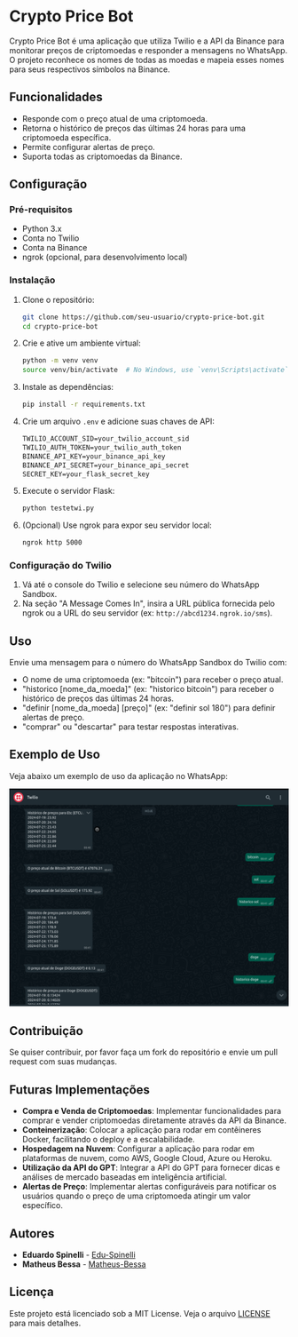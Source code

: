 # Crypto Price Bot

Crypto Price Bot é uma aplicação que utiliza Twilio e a API da Binance para monitorar preços de criptomoedas e responder a mensagens no WhatsApp. O projeto reconhece os nomes de todas as moedas e mapeia esses nomes para seus respectivos símbolos na Binance.

## Funcionalidades

- Responde com o preço atual de uma criptomoeda.
- Retorna o histórico de preços das últimas 24 horas para uma criptomoeda específica.
- Permite configurar alertas de preço.
- Suporta todas as criptomoedas da Binance.

## Configuração

### Pré-requisitos

- Python 3.x
- Conta no Twilio
- Conta na Binance
- ngrok (opcional, para desenvolvimento local)

### Instalação

1. Clone o repositório:

   ```sh
   git clone https://github.com/seu-usuario/crypto-price-bot.git
   cd crypto-price-bot
   ```

2. Crie e ative um ambiente virtual:

   ```sh
   python -m venv venv
   source venv/bin/activate  # No Windows, use `venv\Scripts\activate`
   ```

3. Instale as dependências:

   ```sh
   pip install -r requirements.txt
   ```

4. Crie um arquivo `.env` e adicione suas chaves de API:

   ```env
   TWILIO_ACCOUNT_SID=your_twilio_account_sid
   TWILIO_AUTH_TOKEN=your_twilio_auth_token
   BINANCE_API_KEY=your_binance_api_key
   BINANCE_API_SECRET=your_binance_api_secret
   SECRET_KEY=your_flask_secret_key
   ```

5. Execute o servidor Flask:

   ```sh
   python testetwi.py
   ```

6. (Opcional) Use ngrok para expor seu servidor local:

   ```sh
   ngrok http 5000
   ```

### Configuração do Twilio

1. Vá até o console do Twilio e selecione seu número do WhatsApp Sandbox.
2. Na seção "A Message Comes In", insira a URL pública fornecida pelo ngrok ou a URL do seu servidor (ex: `http://abcd1234.ngrok.io/sms`).

## Uso

Envie uma mensagem para o número do WhatsApp Sandbox do Twilio com:

- O nome de uma criptomoeda (ex: "bitcoin") para receber o preço atual.
- "historico [nome_da_moeda]" (ex: "historico bitcoin") para receber o histórico de preços das últimas 24 horas.
- "definir [nome_da_moeda] [preço]" (ex: "definir sol 180") para definir alertas de preço.
- "comprar" ou "descartar" para testar respostas interativas.

## Exemplo de Uso

Veja abaixo um exemplo de uso da aplicação no WhatsApp:

![Exemplo de Uso](images/foto.png)

## Contribuição

Se quiser contribuir, por favor faça um fork do repositório e envie um pull request com suas mudanças.

## Futuras Implementações

- **Compra e Venda de Criptomoedas**: Implementar funcionalidades para comprar e vender criptomoedas diretamente através da API da Binance.
- **Conteinerização**: Colocar a aplicação para rodar em contêineres Docker, facilitando o deploy e a escalabilidade.
- **Hospedagem na Nuvem**: Configurar a aplicação para rodar em plataformas de nuvem, como AWS, Google Cloud, Azure ou Heroku.
- **Utilização da API do GPT**: Integrar a API do GPT para fornecer dicas e análises de mercado baseadas em inteligência artificial.
- **Alertas de Preço**: Implementar alertas configuráveis para notificar os usuários quando o preço de uma criptomoeda atingir um valor específico.

## Autores

- **Eduardo Spinelli** - [Edu-Spinelli](https://github.com/Edu-Spinelli)
- **Matheus Bessa** - [Matheus-Bessa](https://github.com/mthsB3ssa)

## Licença

Este projeto está licenciado sob a MIT License. Veja o arquivo [LICENSE](LICENSE) para mais detalhes.

